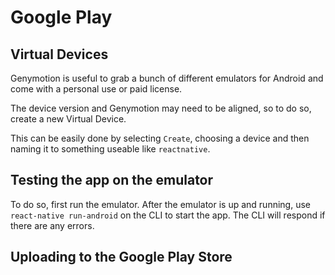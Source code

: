 # Google Play

## Virtual Devices 

Genymotion is useful to grab a bunch of different emulators for Android and come with a personal use or paid license. 

The device version and Genymotion may need to be aligned, so to do so, create a new Virtual Device.

This can be easily done by selecting `Create`, choosing a device and then naming it to something useable like `reactnative`.

## Testing the app on the emulator

To do so, first run the emulator. After the emulator is up and running, use `react-native run-android` on the CLI to start the app. The CLI will respond if there are any errors.

## Uploading to the Google Play Store

